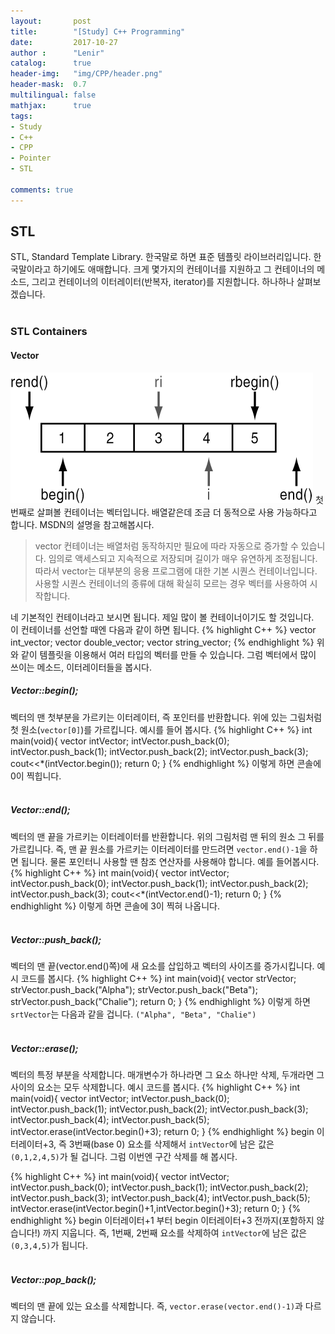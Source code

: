 ```yaml
---
layout:       post
title:        "[Study] C++ Programming"
date:         2017-10-27
author :      "Lenir"
catalog:      true
header-img:   "img/CPP/header.png"
header-mask:  0.7
multilingual: false
mathjax:      true
tags:
- Study
- C++
- CPP
- Pointer
- STL

comments: true
---
```


## STL
STL, Standard Template Library. 한국말로 하면 표준 템플릿 라이브러리입니다. 한국말이라고 하기에도 애매합니다. 크게 몇가지의 컨테이너를 지원하고 그 컨테이너의 메소드, 그리고 컨테이너의 이터레이터(반복자, iterator)를 지원합니다. 하나하나 살펴보겠습니다.<br><br>
### STL Containers
#### Vector
![](/img/CPP/vector.gif)
첫번째로 살펴볼 컨테이너는 벡터입니다. 배열같은데 조금 더 동적으로 사용 가능하다고 합니다. MSDN의 설명을 참고해봅시다.

> vector 컨테이너는 배열처럼 동작하지만 필요에 따라 자동으로 증가할 수 있습니다. 임의로 액세스되고 지속적으로 저장되며 길이가 매우 유연하게 조정됩니다. 따라서 vector는 대부분의 응용 프로그램에 대한 기본 시퀀스 컨테이너입니다. 사용할 시퀀스 컨테이너의 종류에 대해 확실히 모르는 경우 벡터를 사용하여 시작합니다.

네 기본적인 컨테이너라고 보시면 됩니다. 제일 많이 볼 컨테이너이기도 할 것입니다.<br>
이 컨테이너를 선언할 때엔 다음과 같이 하면 됩니다.
{% highlight C++ %}
vector<int> int_vector;
vector<double> double_vector;
vector<string> string_vector;
{% endhighlight %}
위와 같이 템플릿을 이용해서 여러 타입의 벡터를 만들 수 있습니다. 그럼 벡터에서 많이 쓰이는 메소드, 이터레이터들을 봅시다.

##### Vector::begin();
벡터의 맨 첫부분을 가르키는 이터레이터, 즉 포인터를 반환합니다. 위에 있는 그림처럼 첫 원소(`vector[0]`)를 가르킵니다. 예시를 들어 봅시다.
{% highlight C++ %}
int main(void){
  vector<int> intVector;
  intVector.push_back(0);
  intVector.push_back(1);
  intVector.push_back(2);
  intVector.push_back(3);
  cout<<*(intVector.begin());
  return 0;
}
{% endhighlight %}
이렇게 하면 콘솔에 0이 찍힙니다.
<br><br>

##### Vector::end();
벡터의 맨 끝을 가르키는 이터레이터를 반환합니다. 위의 그림처럼 맨 뒤의 원소 그 뒤를 가르킵니다. 즉, 맨 끝 원소를 가르키는 이터레이터를 만드려면 `vector.end()-1`을 하면 됩니다. 물론 포인터니 사용할 땐 참조 연산자를 사용해야 합니다. 예를 들어봅시다.
{% highlight C++ %}
int main(void){
  vector<int> intVector;
  intVector.push_back(0);
  intVector.push_back(1);
  intVector.push_back(2);
  intVector.push_back(3);
  cout<<*(intVector.end()-1);
  return 0;
}
{% endhighlight %}
이렇게 하면 콘솔에 3이 찍혀 나옵니다.
<br><br>

##### Vector::push_back();
벡터의 맨 끝(vector.end()쪽)에 새 요소를 삽입하고 벡터의 사이즈를 증가시킵니다. 예시 코드를 봅시다.
{% highlight C++ %}
int main(void){
  vector<string> strVector;
  strVector.push_back("Alpha");
  strVector.push_back("Beta");
  strVector.push_back("Chalie");
  return 0;
}
{% endhighlight %}
이렇게 하면 `srtVector`는 다음과 같을 겁니다. `("Alpha", "Beta", "Chalie")`<br><br>

##### Vector::erase();
벡터의 특정 부분을 삭제합니다. 매개변수가 하나라면 그 요소 하나만 삭제, 두개라면 그 사이의 요소는 모두 삭제합니다. 예시 코드를 봅시다.
{% highlight C++ %}
int main(void){
  vector<int> intVector;
  intVector.push_back(0);
  intVector.push_back(1);
  intVector.push_back(2);
  intVector.push_back(3);
  intVector.push_back(4);
  intVector.push_back(5);
  intVector.erase(intVector.begin()+3);
  return 0;
}
{% endhighlight %}
begin 이터레이터+3, 즉 3번째(base 0) 요소를 삭제해서 `intVector`에 남은 값은 `(0,1,2,4,5)`가 될 겁니다. 그럼 이번엔 구간 삭제를 해 봅시다.

{% highlight C++ %}
int main(void){
  vector<int> intVector;
  intVector.push_back(0);
  intVector.push_back(1);
  intVector.push_back(2);
  intVector.push_back(3);
  intVector.push_back(4);
  intVector.push_back(5);
  intVector.erase(intVector.begin()+1,intVector.begin()+3);
  return 0;
}
{% endhighlight %}
begin 이터레이터+1 부터 begin 이터레이터+3 전까지(포함하지 않습니다!) 까지 지웁니다. 즉, 1번째, 2번째 요소를 삭제하여 `intVector`에 남은 값은 `(0,3,4,5)`가 됩니다.<br><br>

##### Vector::pop_back();
벡터의 맨 끝에 있는 요소를 삭제합니다. 즉, `vector.erase(vector.end()-1)`과 다르지 않습니다.<br><br>


<br><br>
